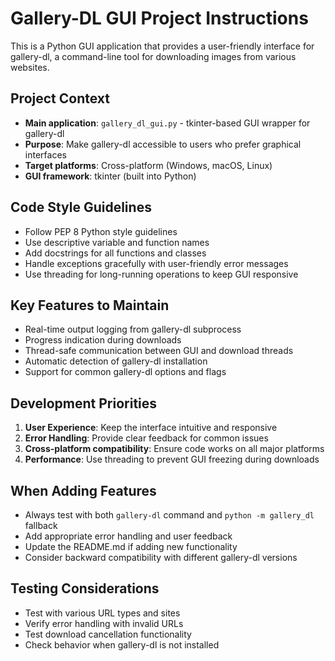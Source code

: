 <!-- Use this file to provide workspace-specific custom instructions to Copilot. For more details, visit https://code.visualstudio.com/docs/copilot/copilot-customization#_use-a-githubcopilotinstructionsmd-file -->

# Gallery-DL GUI Project Instructions

This is a Python GUI application that provides a user-friendly interface for gallery-dl, a command-line tool for downloading images from various websites.

## Project Context
- **Main application**: `gallery_dl_gui.py` - tkinter-based GUI wrapper for gallery-dl
- **Purpose**: Make gallery-dl accessible to users who prefer graphical interfaces
- **Target platforms**: Cross-platform (Windows, macOS, Linux)
- **GUI framework**: tkinter (built into Python)

## Code Style Guidelines
- Follow PEP 8 Python style guidelines
- Use descriptive variable and function names
- Add docstrings for all functions and classes
- Handle exceptions gracefully with user-friendly error messages
- Use threading for long-running operations to keep GUI responsive

## Key Features to Maintain
- Real-time output logging from gallery-dl subprocess
- Progress indication during downloads
- Thread-safe communication between GUI and download threads
- Automatic detection of gallery-dl installation
- Support for common gallery-dl options and flags

## Development Priorities
1. **User Experience**: Keep the interface intuitive and responsive
2. **Error Handling**: Provide clear feedback for common issues
3. **Cross-platform compatibility**: Ensure code works on all major platforms
4. **Performance**: Use threading to prevent GUI freezing during downloads

## When Adding Features
- Always test with both `gallery-dl` command and `python -m gallery_dl` fallback
- Add appropriate error handling and user feedback
- Update the README.md if adding new functionality
- Consider backward compatibility with different gallery-dl versions

## Testing Considerations
- Test with various URL types and sites
- Verify error handling with invalid URLs
- Test download cancellation functionality
- Check behavior when gallery-dl is not installed
